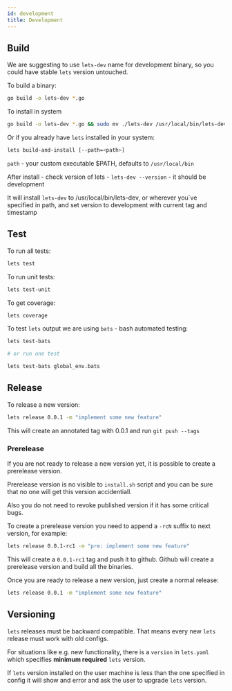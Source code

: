```yaml
---
id: development
title: Development
---
```


## Build

We are suggesting to use `lets-dev` name for development binary, so you could
have stable `lets` version untouched.

To build a binary:

```bash
go build -o lets-dev *.go
```

To install in system

```bash
go build -o lets-dev *.go && sudo mv ./lets-dev /usr/local/bin/lets-dev
```

Or if you already have `lets` installed in your system:

```bash
lets build-and-install [--path=<path>]
```
`path` - your custom executable $PATH, defaults to `/usr/local/bin`

After install - check version of lets - `lets-dev --version` - it should be development

It will install `lets-dev` to /usr/local/bin/lets-dev, or wherever you`ve specified in path, and set version to development with current tag and timestamp

## Test

To run all tests:

```bash
lets test
```

To run unit tests:

```bash
lets test-unit
```

To get coverage:

```bash
lets coverage
```

To test `lets` output we are using `bats` - bash automated testing:

```bash
lets test-bats

# or run one test

lets test-bats global_env.bats
```

## Release

To release a new version:

```bash
lets release 0.0.1 -m "implement some new feature"
```

This will create an annotated tag with 0.0.1 and run `git push --tags`

### Prerelease

If you are not ready to release a new version yet, it is possible to create a prerelease version.

Prerelease version is no visible to `install.sh` script and you can be sure that no one will get this version accidentiall.

Also you do not need to revoke published version if it has some critical bugs.

To create a prerelease version you need to append a `-rcN` suffix to next version, for example:

```bash
lets release 0.0.1-rc1 -m "pre: implement some new feature"
```

This will create a `0.0.1-rc1` tag and push it to github. Github will create a prerelease version and build all the binaries.

Once you are ready to release a new version, just create a normal release:

```bash
lets release 0.0.1 -m "implement some new feature"
```

## Versioning

`lets` releases must be backward compatible. That means every new `lets` release must work with old configs.

For situations like e.g. new functionality, there is a `version` in `lets.yaml` which specifies **minimum required** `lets` version.

If `lets` version installed on the user machine is less than the one specified in config it will show and error and ask the user to upgrade `lets` version.
